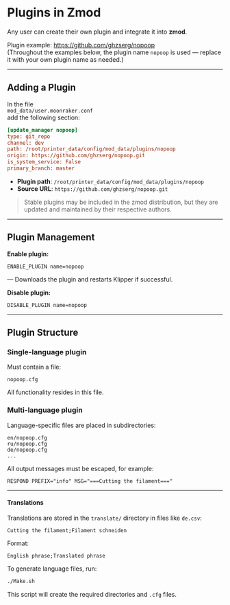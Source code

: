 # Plugins in Zmod

Any user can create their own plugin and integrate it into **zmod**.

Plugin example: https://github.com/ghzserg/nopoop  
(Throughout the examples below, the plugin name `nopoop` is used — replace it with your own plugin name as needed.)

---

## Adding a Plugin

In the file  
```mod_data/user.moonraker.conf```  
add the following section:

```ini
[update_manager nopoop]
type: git_repo
channel: dev
path: /root/printer_data/config/mod_data/plugins/nopoop
origin: https://github.com/ghzserg/nopoop.git
is_system_service: False
primary_branch: master
```

- **Plugin path**: `/root/printer_data/config/mod_data/plugins/nopoop`
- **Source URL**: `https://github.com/ghzserg/nopoop.git`

> Stable plugins may be included in the zmod distribution, but they are updated and maintained by their respective authors.

---

## Plugin Management

**Enable plugin:**
```gcode
ENABLE_PLUGIN name=nopoop
```
— Downloads the plugin and restarts Klipper if successful.

**Disable plugin:**
```gcode
DISABLE_PLUGIN name=nopoop
```

---

## Plugin Structure

### Single-language plugin  
Must contain a file:  
```
nopoop.cfg
```
All functionality resides in this file.

### Multi-language plugin  
Language-specific files are placed in subdirectories:  
```
en/nopoop.cfg
ru/nopoop.cfg
de/nopoop.cfg
...
```

All output messages must be escaped, for example:  
```gcode
RESPOND PREFIX="info" MSG="===Cutting the filament==="
```

---

#### Translations

Translations are stored in the `translate/` directory in files like `de.csv`:

```csv
Cutting the filament;Filament schneiden
```

Format:  
```
English phrase;Translated phrase
```

To generate language files, run:
```bash
./Make.sh
```
This script will create the required directories and `.cfg` files.
